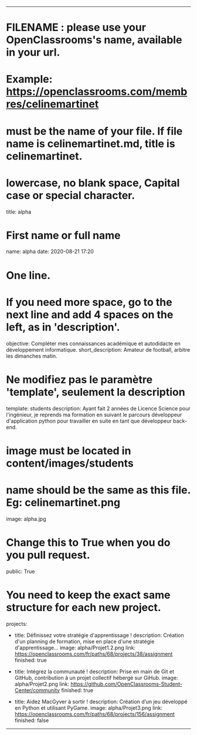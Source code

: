 ---

# FILENAME : please use your OpenClassrooms's name, available in your url.
# Example: https://openclassrooms.com/membres/celinemartinet
# must be the name of your file. If file name is celinemartinet.md, title is celinemartinet.
# lowercase, no blank space, Capital case or special character.
title: alpha

# First name or full name
name: alpha
date: 2020-08-21 17:20

# One line.
# If you need more space, go to the next line and add 4 spaces on the left, as in 'description'.
objective: Compléter mes connaissances académique et autodidacte en développement informatique.
short_description: Amateur de football, arbitre les dimanches matin.

# Ne modifiez pas le paramètre 'template', seulement la description
template: students
description:
    Ayant fait 2 années de Licence Science pour l'ingénieur, je reprends ma formation en suivant le parcours 
    développeur d'application python pour travailler en suite en tant que développeur back-end.

# image must be located in content/images/students
# name should be the same as this file. Eg: celinemartinet.png
image: alpha.jpg

# Change this to True when you do you pull request.
public: True

# You need to keep the exact same structure for each new project.
projects:
  - title: Définissez votre stratégie d'apprentissage !
    description: Création d'un planning de formation, mise en place d'une stratégie d'apprentissage... 
    image: alpha/Projet1.2.png
    link: https://openclassrooms.com/fr/paths/68/projects/38/assignment
    finished: true

  - title: Intégrez la communauté !
    description: Prise en main de Git et GitHub, contribution à un projet collectif hébergé sur GiHub. 
    image: alpha/Projet2.png
    link: https://github.com/OpenClassrooms-Student-Center/community
    finished: true

  - title: Aidez MacGyver à sortir !
    description: Création d’un jeu développé en Python et utilisant PyGame.
    image: alpha/Projet3.png
    link: https://openclassrooms.com/fr/paths/68/projects/156/assignment
    finished: false
---